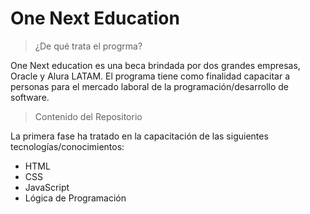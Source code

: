 # One Next Education

> ¿De qué trata el progrma?

One Next education es una beca brindada por dos grandes empresas, Oracle y Alura LATAM. El programa tiene como finalidad capacitar a personas para el mercado laboral de la programación/desarrollo de software.

> Contenido del Repositorio

La primera fase ha tratado en la capacitación de las siguientes tecnologías/conocimientos:

- HTML
- CSS
- JavaScript
- Lógica de Programación